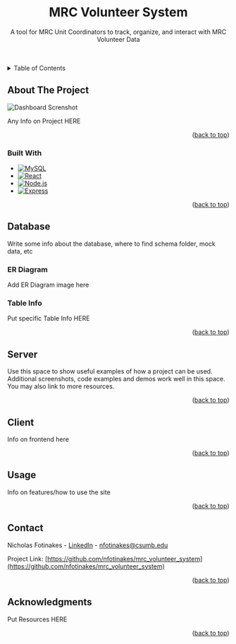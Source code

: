 
<a name="readme-top"></a>

<h1 align="center">MRC Volunteer System</h3>

  <p align="center">
    A tool for MRC Unit Coordinators to track, organize, and interact with MRC Volunteer Data
    <br />
    <br />
    <br />

  </p>
</div>

<!-- TABLE OF CONTENTS -->
<details>
  <summary>Table of Contents</summary>
  <ol>
    <li>
      <a href="#about-the-project">About The Project</a>
      <ul>
        <li><a href="#built-with">Built With</a></li>
      </ul>
    </li>
    <li>
      <a href="#database">Database</a>
      <ul>
        <li><a href="#er-diagram">ER Diagram</a></li>
        <li><a href="#table-info">Table Info</a></li>
      </ul>
    </li>
    <li><a href="#server">Server</a></li>
    <li><a href="#client">Client</a></li>
    <li><a href="#usage">Usage</a></li>
    <li><a href="#contact">Contact</a></li>
    <li><a href="#acknowledgments">Acknowledgments</a></li>
  </ol>
</details>



<!-- ABOUT THE PROJECT -->
## About The Project

![Dashboard Screnshot](https://i.imgur.com/Fj5BTXj.png)

Any Info on Project HERE

<p align="right">(<a href="#readme-top">back to top</a>)</p>



### Built With

* [![MySQL][MySQL]][MySQL-url]
* [![React][React.js]][React-url]
* [![Node.js][Node.js]][Node-url]
* [![Express][Express]][Express-url]

<p align="right">(<a href="#readme-top">back to top</a>)</p>



<!-- GETTING STARTED -->
## Database

Write some info about the database, where to find schema folder, mock data, etc

### ER Diagram

Add ER Diagram image here

### Table Info

Put specific Table Info HERE

<p align="right">(<a href="#readme-top">back to top</a>)</p>



<!-- Server -->
## Server

Use this space to show useful examples of how a project can be used. Additional screenshots, code examples and demos work well in this space. You may also link to more resources.



<p align="right">(<a href="#readme-top">back to top</a>)</p>



<!-- Client -->
## Client

Info on frontend here

<p align="right">(<a href="#readme-top">back to top</a>)</p>



<!-- Usage -->
## Usage

Info on features/how to use the site

<p align="right">(<a href="#readme-top">back to top</a>)</p>



<!-- CONTACT -->
## Contact

Nicholas Fotinakes - [LinkedIn](https://www.linkedin.com/in/nfotinakes/) - nfotinakes@csumb.edu

Project Link: [https://github.com/nfotinakes/mrc_volunteer_system](https://github.com/nfotinakes/mrc_volunteer_system)

<p align="right">(<a href="#readme-top">back to top</a>)</p>



<!-- ACKNOWLEDGMENTS -->
## Acknowledgments

Put Resources HERE

<p align="right">(<a href="#readme-top">back to top</a>)</p>



<!-- MARKDOWN LINKS & IMAGES -->
[product-screenshot]: images/screenshot.png
[MySQL]: https://img.shields.io/badge/MySQL-black?style=for-the-badge&logo=mysql&logoColor=white&color=%234479A1
[MySQL-url]: https://www.mysql.com/
[React.js]: https://img.shields.io/badge/React-white?style=for-the-badge&logo=react&logoColor=white&color=%2361DAFB
[React-url]: https://reactjs.org/
[Node.js]: https://img.shields.io/badge/Node.js-white?style=for-the-badge&logo=nodedotjs&logoColor=white&color=%23339933
[Node-url]: https://nodejs.org/en
[Express]: https://img.shields.io/badge/Express-white?style=for-the-badge&logo=express&logoColor=white&color=black
[Express-url]: https://expressjs.com/
